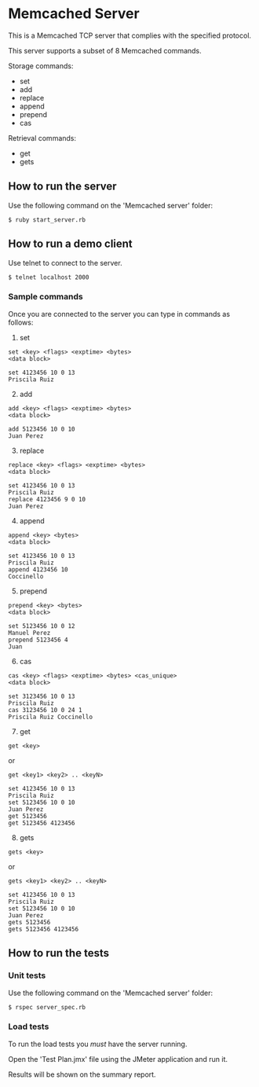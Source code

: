# Memcached Server
This is a Memcached TCP server that complies with the specified protocol.

This server supports a subset of 8 Memcached commands.

Storage commands:
* set
* add
* replace
* append
* prepend
* cas

Retrieval commands:
* get
* gets

## How to run the server
Use the following command on the 'Memcached server' folder:
```
$ ruby start_server.rb
```

## How to run a demo client
Use telnet to connect to the server.
```
$ telnet localhost 2000
```

### Sample commands
Once you are connected to the server you can type in commands as follows:
1. set
```
set <key> <flags> <exptime> <bytes>
<data block>
```
```
set 4123456 10 0 13
Priscila Ruiz
```
2. add
```
add <key> <flags> <exptime> <bytes>
<data block>
```
```
add 5123456 10 0 10
Juan Perez
```
3. replace
```
replace <key> <flags> <exptime> <bytes>
<data block>
```
```
set 4123456 10 0 13
Priscila Ruiz
replace 4123456 9 0 10
Juan Perez
```
4. append
```
append <key> <bytes>
<data block>
```
```
set 4123456 10 0 13
Priscila Ruiz
append 4123456 10
Coccinello
```
5. prepend
```
prepend <key> <bytes>
<data block>
```
```
set 5123456 10 0 12
Manuel Perez
prepend 5123456 4
Juan
```
6. cas
```
cas <key> <flags> <exptime> <bytes> <cas_unique>
<data block>
```
```
set 3123456 10 0 13
Priscila Ruiz
cas 3123456 10 0 24 1
Priscila Ruiz Coccinello
```
7. get
```
get <key>
```
or
```
get <key1> <key2> .. <keyN>
```
```
set 4123456 10 0 13
Priscila Ruiz
set 5123456 10 0 10
Juan Perez
get 5123456
get 5123456 4123456
```
8. gets
```
gets <key>
```
or
```
gets <key1> <key2> .. <keyN>
```
```
set 4123456 10 0 13
Priscila Ruiz
set 5123456 10 0 10
Juan Perez
gets 5123456
gets 5123456 4123456
```

## How to run the tests

### Unit tests
Use the following command on the 'Memcached server' folder:
```
$ rspec server_spec.rb
```

### Load tests
To run the load tests you _must_ have the server running.

Open the 'Test Plan.jmx' file using the JMeter application and run it.

Results will be shown on the summary report.

